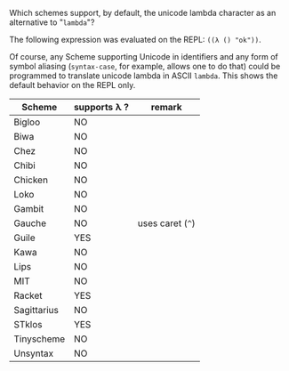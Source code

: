 Which schemes support, by default, the unicode lambda character as an alternative to "`lambda`"?

The following expression was evaluated on the REPL: `((λ () "ok"))`.

Of course, any Scheme supporting Unicode in identifiers and any form of symbol aliasing (`syntax-case`, for example, allows one to do that) could be programmed to translate unicode lambda in ASCII `lambda`. This shows the default behavior on the REPL only.

| Scheme| supports λ ?| remark
|-------|----|---|
|Bigloo	|NO	| |
|Biwa	|NO	| |
|Chez	|NO	| |
|Chibi	|NO	| |
|Chicken|NO	| |
|Loko	|NO	| |
|Gambit	|NO	| |
|Gauche | NO|uses caret (`^`)|
|Guile	|YES| |	
|Kawa	|NO	| |
|Lips	|NO	| |
|MIT	|NO	| |
|Racket	|YES|	| |
|Sagittarius|NO	| |
|STklos	|YES|	| |
|Tinyscheme	|NO	| |
|Unsyntax	|NO	| | 
